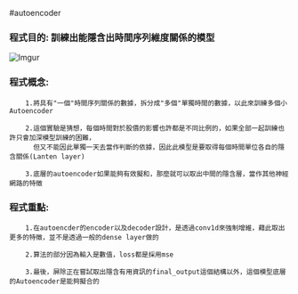 #autoencoder
### 程式目的: 訓練出能隱含出時間序列維度關係的模型
![Imgur](https://imgur.com/LzQBQ1b.jpg)
### 程式概念:
        1.將具有"一個"時間序列關係的數據，拆分成"多個"單獨時間的數據，以此來訓練多個小Autoencoder
        
        2.這個實驗是猜想，每個時間對於股價的影響也許都是不同比例的，如果全部一起訓練也許只會加深模型訓練的困難，
          但又不能因此單獨一天去當作判斷的依據，因此此模型是要取得每個時間單位各自的隱含關係(Lanten layer)
        
        3.底層的autoencoder如果能夠有效擬和，那麼就可以取出中間的隱含層，當作其他神經網路的特徵
        
### 程式重點: 
        1.在autoencder的encoder以及decoder設計，是透過conv1d來強制增維，藉此取出更多的特徵，並不是透過一般的dense layer做的
        
        2.算法的部分因為輸入是數值，loss都是採用mse
        
        3.最後，屏除正在嘗試取出隱含有用資訊的final_output這個結構以外，這個模型底層的Autoencoder是能夠擬合的
